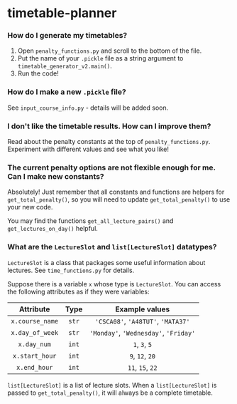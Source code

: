 # timetable-planner

### How do I generate my timetables?

1. Open `penalty_functions.py` and scroll to the bottom of the file.
2. Put the name of your `.pickle` file as a string argument to `timetable_generator_v2.main()`.
3. Run the code!


### How do I make a new `.pickle` file?

See `input_course_info.py` - details will be added soon.


### I don't like the timetable results. How can I improve them?

Read about the penalty constants at the top of `penalty_functions.py`.
Experiment with different values and see what you like!


### The current penalty options are not flexible enough for me. Can I make new constants?

Absolutely! Just remember that all constants and functions are helpers for `get_total_penalty()`,
so you will need to update `get_total_penalty()` to use your new code.

You may find the functions `get_all_lecture_pairs()` and `get_lectures_on_day()` helpful.


### What are the `LectureSlot` and `list[LectureSlot]` datatypes?

`LectureSlot` is a class that packages some useful information about lectures. See `time_functions.py` for details.

Suppose there is a variable `x` whose type is `LectureSlot`.
You can access the following attributes as if they were variables:

| Attribute       | Type |          Example values         |
|:---------------:|:----:|:-------------------------------:|
|  `x.course_name`  |  `str` |   `'CSCA08'`, `'A48TUT'`, `'MATA37'`  |
|  `x.day_of_week`  |  `str` | `'Monday'`, `'Wednesday'`, `'Friday'` |
|    `x.day_num`    |  `int` |             `1`, `3`, `5`             |
|   `x.start_hour`  |  `int` |       `9`, `12`, `20`      |
|    `x.end_hour`   |  `int` |      `11`, `15`, `22` |

`list[LectureSlot]` is a list of lecture slots. When a `list[LectureSlot]` is passed to `get_total_penalty()`, it will always be a complete timetable.

